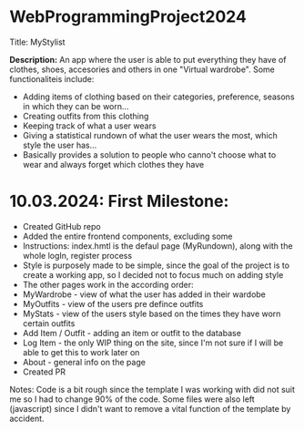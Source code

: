 # WebProgrammingProject2024

Title: MyStylist

**Description:** An app where the user is able to put everything they have of clothes, shoes, accesories and others in one "Virtual wardrobe". Some functionaliteis include:
- Adding items of clothing based on their categories, preference, seasons in which they can be worn...
- Creating outfits from this clothing
- Keeping track of what a user wears
- Giving a statistical rundown of what the user wears the most, which style the user has...
- Basically provides a solution to people who canno't choose what to wear and always forget which clothes they have

# 10.03.2024: First Milestone:
- Created GitHub repo
- Added the entire frontend components, excluding some
-   Instructions: index.hmtl is the defaul page (MyRundown), along with the whole logIn, register process
-   Style is purposely made to be simple, since the goal of the project is to create a working app, so I decided not to focus much on adding style
-   The other pages work in the according order:
-   MyWardrobe - view of what the user has added in their wardobe
-   MyOutfits - view of the users pre defince outfits
-   MyStats - view of the users style based on the times they have worn certain outfits
-   Add Item / Outfit - adding an item or outfit to the database
-   Log Item - the only WIP thing on the site, since I'm not sure if I will be able to get this to work later on
-   About - general info on the page
- Created PR

Notes: Code is a bit rough since the template I was working with did not suit me so I had to change 90% of the code. Some files were also left (javascript) since I didn't  want to remove a vital function of the template by accident.
